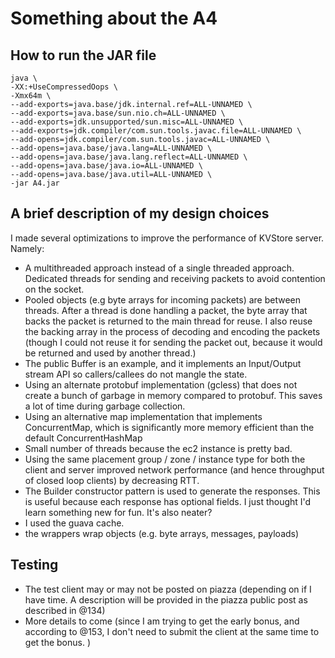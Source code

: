 # Something about the A4

## How to run the JAR file

``` shell
java \
-XX:+UseCompressedOops \
-Xmx64m \
--add-exports=java.base/jdk.internal.ref=ALL-UNNAMED \
--add-exports=java.base/sun.nio.ch=ALL-UNNAMED \
--add-exports=jdk.unsupported/sun.misc=ALL-UNNAMED \
--add-exports=jdk.compiler/com.sun.tools.javac.file=ALL-UNNAMED \
--add-opens=jdk.compiler/com.sun.tools.javac=ALL-UNNAMED \
--add-opens=java.base/java.lang=ALL-UNNAMED \
--add-opens=java.base/java.lang.reflect=ALL-UNNAMED \
--add-opens=java.base/java.io=ALL-UNNAMED \
--add-opens=java.base/java.util=ALL-UNNAMED \
-jar A4.jar
```

## A brief description of my design choices  

I made several optimizations to improve the performance of KVStore server. Namely:
- A multithreaded approach instead of a single threaded approach. Dedicated threads
for sending and receiving packets to avoid contention on the socket. 
- Pooled objects (e.g byte arrays for incoming packets) are between threads. After
a thread is done handling a packet, the byte array that backs the packet is returned
to the main thread for reuse. I also reuse the backing array in the process of decoding
and encoding the packets (though I could not reuse it for sending the packet out, because
it would be returned and used by another thread.)
- The public Buffer is an example, and it implements an Input/Output stream API so callers/callees 
do not mangle the state. 
- Using an alternate protobuf implementation (gcless) that does not create a bunch of
garbage in memory compared to protobuf. This saves a lot of time during garbage collection.
- Using an alternative map implementation that implements ConcurrentMap, which is 
significantly more memory efficient than the default ConcurrentHashMap
- Small number of threads because the ec2 instance is pretty bad.
- Using the same placement group / zone / instance type for both the client and server improved network
performance (and hence throughput of closed loop clients) by decreasing RTT. 
- The Builder constructor pattern is used to generate the responses. This is useful because
each response has optional fields. I just thought I'd learn something new for fun. It's also neater?
- I used the guava cache.
- the wrappers wrap objects (e.g. byte arrays, messages, payloads)

## Testing
- The test client may or may not be posted on piazza (depending on if I have time.
A description will be provided in the piazza public post as described in @134)
- More details to come (since I am trying to get the early bonus, and according
 to @153, I don't need to submit the client at the same time to get the bonus. )